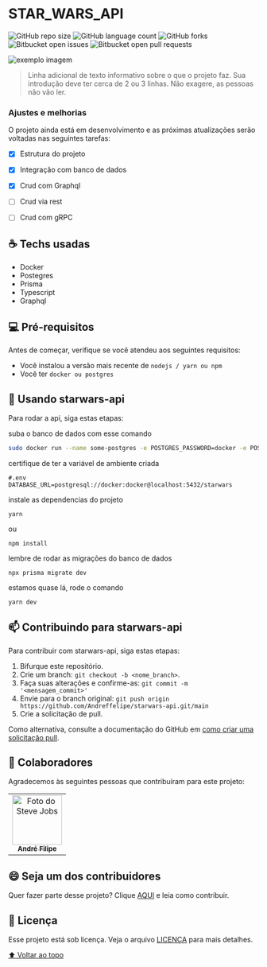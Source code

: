 # STAR_WARS_API

![GitHub repo size](https://img.shields.io/github/repo-size/iuricode/README-template?style=for-the-badge)
![GitHub language count](https://img.shields.io/github/languages/count/iuricode/README-template?style=for-the-badge)
![GitHub forks](https://img.shields.io/github/forks/iuricode/README-template?style=for-the-badge)
![Bitbucket open issues](https://img.shields.io/bitbucket/issues/iuricode/README-template?style=for-the-badge)
![Bitbucket open pull requests](https://img.shields.io/bitbucket/pr-raw/iuricode/README-template?style=for-the-badge)

<img src="exemplo-image.png" alt="exemplo imagem">

> Linha adicional de texto informativo sobre o que o projeto faz. Sua introdução deve ter cerca de 2 ou 3 linhas. Não exagere, as pessoas não vão ler.

### Ajustes e melhorias

O projeto ainda está em desenvolvimento e as próximas atualizações serão voltadas nas seguintes tarefas:

- [x] Estrutura do projeto
- [x] Integração com banco de dados
- [x] Crud com Graphql
- [ ] Crud via rest
- [ ] Crud com gRPC


## ☕ Techs usadas
* Docker
* Postegres
* Prisma
* Typescript
* Graphql


## 💻 Pré-requisitos

Antes de começar, verifique se você atendeu aos seguintes requisitos:
* Você instalou a versão mais recente de ` nodejs / yarn ou npm `
* Você ter  ` docker ou postgres `


## 🚀 Usando starwars-api

Para rodar a api, siga estas etapas:

suba o banco de dados com esse comando

```bash
sudo docker run --name some-postgres -e POSTGRES_PASSWORD=docker -e POSTGRES_USER=docker -e POSTGRES_DB=starwars -p 5432:5432 -d postgres
```

certifique de ter a variável de ambiente criada

```
#.env
DATABASE_URL=postgresql://docker:docker@localhost:5432/starwars
```
instale as dependencias do projeto

```
yarn
```
ou
```
npm install
```

lembre de rodar as migrações do banco de dados

```
npx prisma migrate dev
```

estamos quase lá, rode o comando

```
yarn dev
```

## 📫 Contribuindo para starwars-api
<!---Se o seu README for longo ou se você tiver algum processo ou etapas específicas que deseja que os contribuidores sigam, considere a criação de um arquivo CONTRIBUTING.md separado--->
Para contribuir com starwars-api, siga estas etapas:

1. Bifurque este repositório.
2. Crie um branch: `git checkout -b <nome_branch>`.
3. Faça suas alterações e confirme-as: `git commit -m '<mensagem_commit>'`
4. Envie para o branch original: `git push origin https://github.com/Andreffelipe/starwars-api.git/main`
5. Crie a solicitação de pull.

Como alternativa, consulte a documentação do GitHub em [como criar uma solicitação pull](https://help.github.com/en/github/collaborating-with-issues-and-pull-requests/creating-a-pull-request).

## 🤝 Colaboradores

Agradecemos às seguintes pessoas que contribuíram para este projeto:

<table>
  <tr>
    <td align="center">
      <a href="https://github.com/Andreffelipe">
        <img src="https://avatars.githubusercontent.com/u/51796413?v=4" width="100px;" alt="Foto do Steve Jobs"/><br>
        <sub>
          <b>André Filipe</b>
        </sub>
      </a>
    </td>
  </tr>
</table>


## 😄 Seja um dos contribuidores<br>

Quer fazer parte desse projeto? Clique [AQUI](CONTRIBUTING.md) e leia como contribuir.

## 📝 Licença

Esse projeto está sob licença. Veja o arquivo [LICENÇA](LICENSE.md) para mais detalhes.

[⬆ Voltar ao topo](#STAR_WARS_API)<br>
